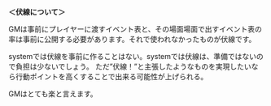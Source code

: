 <p><strong>＜伏線について＞</strong></p>
<p>GMは事前にプレイヤーに渡すイベント表と、その場面場面で出すイベント表の率は事前に公開する必要があります。それで使われなかったものが伏線です。</p>
<p>systemでは伏線を事前に作ることはない。systemでは伏線は、準備ではないので負担は少ないでしょう。
ただ”伏線！”と主張したようなものを実現したいなら行動ポイントを高くすることで出来る可能性が上げられる。
</p>
<p>GMはとても楽と言えます。</p>
